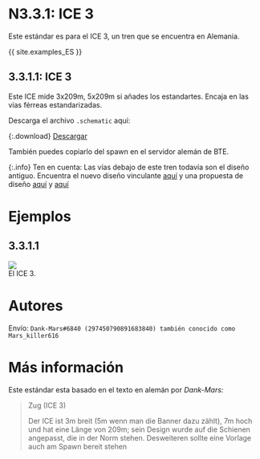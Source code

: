 # N3.3.1: ICE 3

Este estándar es para el ICE 3, un tren que se encuentra en Alemania.
 
{{ site.examples_ES }}

## 3.3.1.1: ICE 3

Este ICE mide 3x209m, 5x209m si añades los estandartes. Encaja en las vias férreas estandarizadas.

Descarga el archivo `.schematic` aquí:

{:.download}
[Descargar](https://bte-n.github.io/resources/N3/3/1/ICE_3.schematic)

También puedes copiarlo del spawn en el servidor alemán de BTE.

{:.info}
Ten en cuenta: Las vías debajo de este tren todavía son el diseño antiguo. Encuentra el nuevo diseño vinculante [aquí](/EN/N2/2/1) y una propuesta de diseño [aquí](/EN/N2/2/2) y [aquí](/EN/N2/2/3)


# Ejemplos

## 3.3.1.1

![](https://bte-n.github.io/resources/N3/3/1/ICE_3.png)  
El ICE 3.

# Autores

Envío: `Dank-Mars#6840 (297450790891683840) también conocido como Mars_killer616`

# Más información

Este estándar esta basado en el texto en alemán por _Dank-Mars:_

> Zug (ICE 3)
>
> Der ICE ist 3m breit (5m wenn man die Banner dazu zählt), 7m hoch und hat eine Länge von 209m; sein Design wurde auf die Schienen angepasst, die in der Norm stehen. Desweiteren sollte eine Vorlage auch am Spawn bereit stehen
